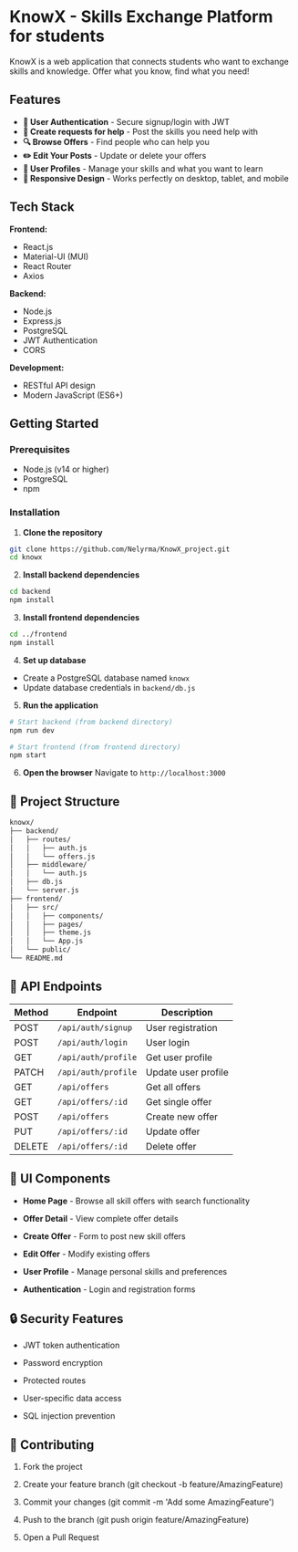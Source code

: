 # KnowX - Skills Exchange Platform for students

KnowX is a web application that connects students who want to exchange skills and knowledge. Offer what you know, find what you need!

## Features

- **🔐 User Authentication** - Secure signup/login with JWT
- **🎯 Create requests for help** - Post the skills you need help with
- **🔍 Browse Offers** - Find people who can help you
- **✏️ Edit Your Posts** - Update or delete your offers
- **👤 User Profiles** - Manage your skills and what you want to learn
- **📱 Responsive Design** - Works perfectly on desktop, tablet, and mobile

## Tech Stack

**Frontend:**

- React.js
- Material-UI (MUI)
- React Router
- Axios

**Backend:**

- Node.js
- Express.js
- PostgreSQL
- JWT Authentication
- CORS

**Development:**

- RESTful API design
- Modern JavaScript (ES6+)

## Getting Started

### Prerequisites

- Node.js (v14 or higher)
- PostgreSQL
- npm

### Installation

1. **Clone the repository**

```bash
git clone https://github.com/Nelyrma/KnowX_project.git
cd knowx
```

2. **Install backend dependencies**

```bash
cd backend
npm install
```

3. **Install frontend dependencies**

```bash
cd ../frontend
npm install
```

4. **Set up database**

- Create a PostgreSQL database named `knowx`
- Update database credentials in `backend/db.js`

5. **Run the application**

```bash
# Start backend (from backend directory)
npm run dev

# Start frontend (from frontend directory)
npm start
```

6. **Open the browser**
   Navigate to `http://localhost:3000`

## 📁 Project Structure

```bash
knowx/
├── backend/
│   ├── routes/
│   │   ├── auth.js
│   │   └── offers.js
│   ├── middleware/
│   │   └── auth.js
│   ├── db.js
│   └── server.js
├── frontend/
│   ├── src/
│   │   ├── components/
│   │   ├── pages/
│   │   ├── theme.js
│   │   └── App.js
│   └── public/
└── README.md
```

## 🔧 API Endpoints

| Method | Endpoint            | Description         |
| ------ | ------------------- | ------------------- |
| POST   | `/api/auth/signup`  | User registration   |
| POST   | `/api/auth/login`   | User login          |
| GET    | `/api/auth/profile` | Get user profile    |
| PATCH  | `/api/auth/profile` | Update user profile |
| GET    | `/api/offers`       | Get all offers      |
| GET    | `/api/offers/:id`   | Get single offer    |
| POST   | `/api/offers`       | Create new offer    |
| PUT    | `/api/offers/:id`   | Update offer        |
| DELETE | `/api/offers/:id`   | Delete offer        |

## 🎨 UI Components

- **Home Page** - Browse all skill offers with search functionality

- **Offer Detail** - View complete offer details

- **Create Offer** - Form to post new skill offers

- **Edit Offer** - Modify existing offers

- **User Profile** - Manage personal skills and preferences

- **Authentication** - Login and registration forms

## 🔒 Security Features

- JWT token authentication

- Password encryption

- Protected routes

- User-specific data access

- SQL injection prevention

## 🤝 Contributing

1. Fork the project

2. Create your feature branch (git checkout -b feature/AmazingFeature)

3. Commit your changes (git commit -m 'Add some AmazingFeature')

4. Push to the branch (git push origin feature/AmazingFeature)

5. Open a Pull Request
